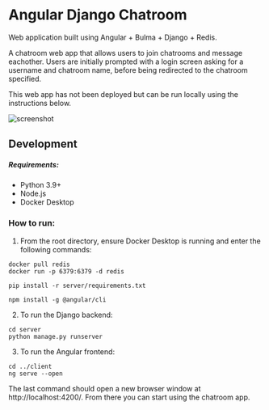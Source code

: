 # Angular Django Chatroom
Web application built using Angular + Bulma + Django + Redis.

A chatroom web app that allows users to join chatrooms and message eachother. Users are initially prompted with a login screen asking for a username and chatroom name, before being redirected to the chatroom specified. 

This web app has not been deployed but can be run locally using the instructions below.

![screenshot](https://i.imgur.com/vD31gKf.png)

## Development
##### Requirements:
* Python 3.9+
* Node.js 
* Docker Desktop

### How to run:
1. From the root directory, ensure Docker Desktop is running and enter the following commands:
```
docker pull redis
docker run -p 6379:6379 -d redis

pip install -r server/requirements.txt

npm install -g @angular/cli
```

2. To run the Django backend:
```
cd server
python manage.py runserver
```

3. To run the Angular frontend:
```
cd ../client
ng serve --open
```
The last command should open a new browser window at http://localhost:4200/. From there you can start using the chatroom app. 
